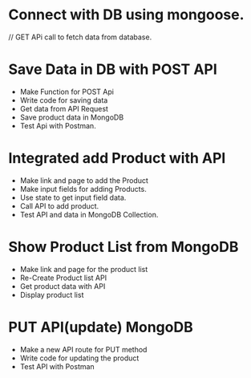 # Connect with DB using mongoose.

// GET APi call to fetch data from database.

# Save Data in DB with POST API

- Make Function for POST Api
- Write code for saving data
- Get data from API Request
- Save product data in MongoDB
- Test Api with Postman.

# Integrated add Product with API

- Make link and page to add the Product
- Make input fields for adding Products.
- Use state to get input field data.
- Call API to add product.
- Test API and data in MongoDB Collection.

# Show Product List from MongoDB

- Make link and page for the product list
- Re-Create Product list API
- Get product data with API
- Display product list

# PUT API(update) MongoDB

- Make a new API route for PUT method
- Write code for updating the product
- Test API with Postman
